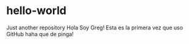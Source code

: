 # hello-world
Just another repository
Hola Soy Greg!
Esta es la primera vez que uso GitHub haha que de pinga!
